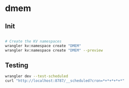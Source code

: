 # dmem

## Init
```bash

# Create the KV namespaces
wrangler kv:namespace create "DMEM"
wrangler kv:namespace create "DMEM" --preview
```

## Testing
```bash
wrangler dev --test-scheduled
curl "http://localhost:8787/__scheduled?cron=*+*+*+*+*"
```


